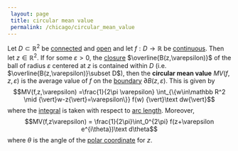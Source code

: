 ```yaml
---
 layout: page
 title: circular mean value
 permalink: /chicago/circular_mean_value
---
```

Let $D\subset\mathbb R^2$ be [connected](https://mathgloss.github.io/MathGloss/chicago/connected) and [open](https://mathgloss.github.io/MathGloss/chicago/open) and let $f:D\to \mathbb R$ be [continuous](https://mathgloss.github.io/MathGloss/chicago/continuous). Then let $z\in\mathbb R^2$. If for some $\varepsilon > 0$, the [closure](https://mathgloss.github.io/MathGloss/chicago/closure) $\overline{B(z,\varepsilon)}$ of the ball of radius $\varepsilon$ centered at $z$ is contained within $D$ (i.e. $\overline{B(z,\varepsilon)}\subset D$), then the **circular mean value** $MV(f,z,\varepsilon)$ is the average value of $f$ on the [boundary](https://mathgloss.github.io/MathGloss/chicago/boundary) $\partial B(z,\varepsilon)$. This is given by $$MV(f,z,\varepsilon) =\frac{1}{2\pi \varepsilon} \int_{\{w\in\mathbb R^2 \mid {\vert}w-z{\vert}=\varepsilon\}} f(w) {\vert}\text dw{\vert}$$ where the [integral](https://mathgloss.github.io/MathGloss/chicago/Riemann_integrable) is taken with respect to [arc length](https://mathgloss.github.io/MathGloss/chicago/arc_length). Moreover, $$MV(f,z\varepsilon) = \frac{1}{2\pi}\int_0^{2\pi} f(z+\varepsilon e^{i\theta})\text d\theta$$ where $\theta$ is the angle of the [polar coordinate](https://mathgloss.github.io/MathGloss/chicago/polar_coordinates) for $z$. 

